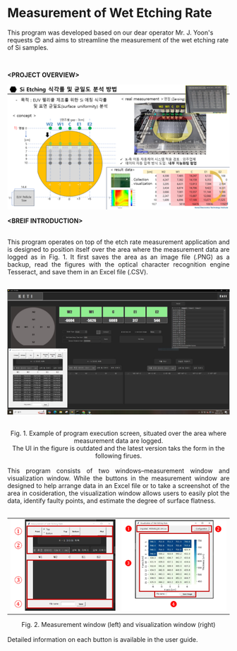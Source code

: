 # Measurement of Wet Etching Rate
This program was developed based on our dear operator Mr. J. Yoon's requests 😊 and aims to streamline the measurement of the wet etching rate of Si samples. 


<br>

**&lt;PROJECT OVERVIEW&gt;**
  
<img src="images/ocr_img2.png" alt="Alt text" width="600" />

<br>

**&lt;BREIF INTRODUCTION&gt;**

<br>
<div align="justify"> 
This program operates on top of the etch rate measurement application and is designed to position itself over the area where the measurement data are logged as in Fig. 1. It first saves the area as an image file (.PNG) as a backup, read the figures with the optical character recognition engine Tesseract, and save them in an Excel file (.CSV). 
</div>
<br>
<p align='center'>
<img src="images/ocr_img.png" alt="Alt text" width="600" />
</p>
<br>
<div align="center">Fig. 1. Example of program execution screen, situated over the area where measurement data are logged. 
  <br>The UI in the figure is outdated and the latest version taks the form in the following firues.</div> 
<br>

<div align="justify">
  This program consists of two windows–measurement window and visualization window. While the buttons in the measurement window are designed to help arrange data in an Excel file or to take a screenshot of the area in cosideration, the visualization window allows users to easily plot the data, identify faulty points, and estimate the degree of surface flatness. 
</div>
<br>
<table>
  <tr>
    <td><img src="images/ocr_window1.png" width="400"/></td>
    <td><img src="images/ocr_window2.png" width="400"/></td>
  </tr>
</table>
<div align="center">Fig. 2. Measurement window (left) and visualization window (right)</div> 
<br>
Detailed information on each button is available in the user guide.
